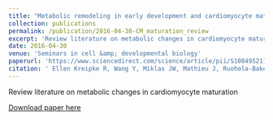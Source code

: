 ```yaml
---
title: "Metabolic remodeling in early development and cardiomyocyte maturation"
collection: publications
permalink: /publication/2016-04-30-CM_maturation_review
excerpt: 'Review literature on metabolic changes in cardiomyocyte maturation'
date: 2016-04-30
venue: 'Seminars in cell &amp; developmental biology'
paperurl: 'https://www.sciencedirect.com/science/article/pii/S1084952116300489'
citation: ' Ellen Kreipke R, Wang Y, Miklas JW, Mathieu J, Ruohola-Baker H: Metabolic remodeling in early development and cardiomyocyte maturation. Semin Cell Dev Biol. 52:84-92, 2016'
---
```

Review literature on metabolic changes in cardiomyocyte maturation

[Download paper here](https://www.sciencedirect.com/science/article/pii/S1084952116300489)

